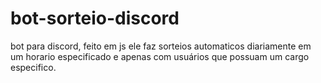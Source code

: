 # bot-sorteio-discord
 bot para discord, feito em js ele faz sorteios automaticos diariamente em um horario especificado e apenas com usuários que possuam um cargo especifico.
